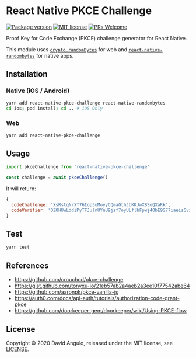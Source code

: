 # React Native PKCE Challenge
[![Package version](https://img.shields.io/npm/v/react-native-pkce-challenge?style=for-the-badge)](https://www.npmjs.com/package/react-native-pkce-challenge)
[![MIT license](https://img.shields.io/badge/License-MIT-brightgreen.svg?style=for-the-badge)](LICENSE)
[![PRs Welcome](https://img.shields.io/badge/PRs-welcome-hotpink.svg?style=for-the-badge)](https://github.com/drophive/react-native-pkce-challenge/pulls)

Proof Key for Code Exchange (PKCE) challenge generator for React Native.

This module uses [`crypto.randomBytes`](https://nodejs.org/api/crypto.html#crypto_crypto_randombytes_size_callback) for web and [`react-native-randombytes`](https://github.com/mvayngrib/react-native-randombytes) for native apps.

## Installation
### Native (iOS / Android)
```bash
yarn add react-native-pkce-challenge react-native-randombytes
cd ios; pod install; cd .. # iOS Only
```

### Web
```bash
yarn add react-native-pkce-challenge
```

## Usage
```js
import pkceChallenge from 'react-native-pkce-challenge'

const challenge = await pkceChallenge()
```

It will return:
```js
{
  codeChallenge: 'XsRstqNrXT76Iop3uMoyyCQmaGthJbKKJwXBSoQXaRk',
  codeVerifier: 'OZOHUwLddiPyTFJulnUYnU9jsf7oyULflbFpwj40bE9S77iaeisGvzvaVvvPE7oO-xaV4skxwKDFBBV7JofVNxCgUSauqUDVcVjggE4-M6zthVUmeUrSAHatmIBm_P0_'
}
```

## Test
```bash
yarn test
```

## References
* https://github.com/crouchcd/pkce-challenge
* https://gist.github.com/tonyxu-io/21eb57ab2a4aeb2a3ee10f77542abe64
* https://github.com/aaronpk/pkce-vanilla-js
* https://auth0.com/docs/api-auth/tutorials/authorization-code-grant-pkce
* https://github.com/doorkeeper-gem/doorkeeper/wiki/Using-PKCE-flow

## License
Copyright © 2020 David Angulo, released under the MIT license, see [LICENSE](LICENSE).
